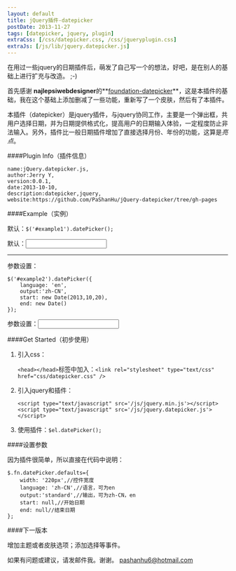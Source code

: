 ```yaml
---
layout: default
title: jQuery插件-datepicker
postDate: 2013-11-27
tags: [datepicker, jquery, plugin]
extraCss: [/css/datepicker.css, /css/jqueryplugin.css]
extraJs: [/js/lib/jquery.datepicker.js]
---
```


在用过一些jquery的日期插件后，萌发了自己写一个的想法，好吧，是在别人的基础上进行扩充与改造。 ;-)

首先感谢 **najlepsiwebdesigner**的**[foundation-datepicker](https://github.com/najlepsiwebdesigner/foundation-datepicker)**，这是本插件的基础，我在这个基础上添加删减了一些功能，重新写了一个皮肤，然后有了本插件。

本插件（datepicker）是jquery插件，与jquery协同工作，主要是一个弹出框，共用户选择日期，并为日期提供格式化，提高用户的日期输入体验，一定程度防止非法输入。另外，插件比一般日期插件增加了直接选择月份、年份的功能，这算是*亮点*。

####Plugin Info（插件信息）

	name:jQuery.datepicker.js,
	author:Jerry Y,
	version:0.0.1,
	date:2013-10-10,
	description:datepicker,jquery,
	website:https://github.com/PaShanHu/jQuery-datepicker/tree/gh-pages

####Example（实例）

默认：`$('#example1').datePicker();`

<p>默认：<input type='text' class='date-picker' id='example1' /></p>

- - -

参数设置：

	$('#example2').datePicker({
        language: 'en',
        output:'zh-CN',
        start: new Date(2013,10,20),
        end: new Date()
    });

<p>参数设置：<input type='text' class='date-picker' id='example2' /></p>

####Get Started（初步使用）

1.  引入css：

	`<head></head>`标签中加入：`<link rel="stylesheet" type="text/css" href="css/datepicker.css" />`

2.  引入jquery和插件：

		<script type="text/javascript" src='/js/jquery.min.js'></script>
		<script type="text/javascript" src='/js/jquery.datepicker.js'></script>

3.  使用插件：`$el.datePicker();`

####设置参数

因为插件很简单，所以直接在代码中说明：

	$.fn.datePicker.defaults={
		width: '220px',//控件宽度
		language: 'zh-CN',//语言，可为en
		output:'standard',//输出，可为zh-CN，en
		start: null,//开始日期
		end: null//结束日期
	};

####下一版本

增加主题或者皮肤选项；添加选择等事件。

如果有问题或建议，请发邮件我。谢谢。
<pashanhu6@hotmail.com>